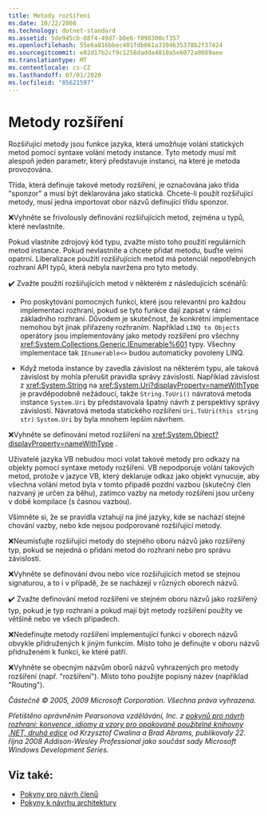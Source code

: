 ```yaml
---
title: Metody rozšíření
ms.date: 10/22/2008
ms.technology: dotnet-standard
ms.assetid: 5de945cb-88f4-49d7-b0e6-f098300cf357
ms.openlocfilehash: 55e6a816bbec401fdb061a3394635378b2f37424
ms.sourcegitcommit: e02d17b2cf9c1258dadda4810a5e6072a0089aee
ms.translationtype: MT
ms.contentlocale: cs-CZ
ms.lasthandoff: 07/01/2020
ms.locfileid: "85621597"
---
```

# <a name="extension-methods"></a>Metody rozšíření
Rozšiřující metody jsou funkce jazyka, která umožňuje volání statických metod pomocí syntaxe volání metody instance. Tyto metody musí mít alespoň jeden parametr, který představuje instanci, na které je metoda provozována.

 Třída, která definuje takové metody rozšíření, je označována jako třída "sponzor" a musí být deklarována jako statická. Chcete-li použít rozšiřující metody, musí jedna importovat obor názvů definující třídu sponzor.

 ❌Vyhněte se frivolously definování rozšiřujících metod, zejména u typů, které nevlastníte.

 Pokud vlastníte zdrojový kód typu, zvažte místo toho použití regulárních metod instance. Pokud nevlastníte a chcete přidat metodu, buďte velmi opatrní. Liberalizace použití rozšiřujících metod má potenciál nepotřebných rozhraní API typů, která nebyla navržena pro tyto metody.

 ✔️ Zvažte použití rozšiřujících metod v některém z následujících scénářů:

- Pro poskytování pomocných funkcí, které jsou relevantní pro každou implementaci rozhraní, pokud se tyto funkce dají zapsat v rámci základního rozhraní. Důvodem je skutečnost, že konkrétní implementace nemohou být jinak přiřazeny rozhraním. Například `LINQ to Objects` operátory jsou implementovány jako metody rozšíření pro všechny <xref:System.Collections.Generic.IEnumerable%601> typy. Všechny implementace tak `IEnumerable<>` budou automaticky povoleny LINQ.

- Když metoda instance by zavedla závislost na některém typu, ale taková závislost by mohla přerušit pravidla správy závislostí. Například závislost z <xref:System.String> na <xref:System.Uri?displayProperty=nameWithType> je pravděpodobně nežádoucí, takže `String.ToUri()` návratová metoda instance `System.Uri` by představovala špatný návrh z perspektivy správy závislostí. Návratová metoda statického rozšíření `Uri.ToUri(this string str)` `System.Uri` by byla mnohem lepším návrhem.

 ❌Vyhněte se definování metod rozšíření na <xref:System.Object?displayProperty=nameWithType> .

 Uživatelé jazyka VB nebudou moci volat takové metody pro odkazy na objekty pomocí syntaxe metody rozšíření. VB nepodporuje volání takových metod, protože v jazyce VB, který deklaruje odkaz jako objekt vynucuje, aby všechna volání metod byla v tomto případě pozdní vazbou (skutečný člen nazvaný je určen za běhu), zatímco vazby na metody rozšíření jsou určeny v době kompilace (s časnou vazbou).

 Všimněte si, že se pravidla vztahují na jiné jazyky, kde se nachází stejné chování vazby, nebo kde nejsou podporované rozšiřující metody.

 ❌Neumísťujte rozšiřující metody do stejného oboru názvů jako rozšířený typ, pokud se nejedná o přidání metod do rozhraní nebo pro správu závislostí.

 ❌Vyhněte se definování dvou nebo více rozšiřujících metod se stejnou signaturou, a to i v případě, že se nacházejí v různých oborech názvů.

 ✔️ Zvažte definování metod rozšíření ve stejném oboru názvů jako rozšířený typ, pokud je typ rozhraní a pokud mají být metody rozšíření použity ve většině nebo ve všech případech.

 ❌Nedefinujte metody rozšíření implementující funkci v oborech názvů obvykle přidružených k jiným funkcím. Místo toho je definujte v oboru názvů přidruženém k funkci, ke které patří.

 ❌Vyhněte se obecným názvům oborů názvů vyhrazených pro metody rozšíření (např. "rozšíření"). Místo toho použijte popisný název (například "Routing").

 *Částečně &copy; 2005, 2009 Microsoft Corporation. Všechna práva vyhrazena.*

 *Přetištěno oprávněním Pearsonova vzdělávání, Inc. z [pokynů pro návrh rozhraní: konvence, idiomy a vzory pro opakovaně použitelné knihovny .NET, druhá edice](https://www.informit.com/store/framework-design-guidelines-conventions-idioms-and-9780321545619) od Krzysztof Cwalina a Brad Abrams, publikovaly 22. října 2008 Addison-Wesley Professional jako součást sady Microsoft Windows Development Series.*

## <a name="see-also"></a>Viz také:

- [Pokyny pro návrh členů](member.md)
- [Pokyny k návrhu architektury](index.md)
